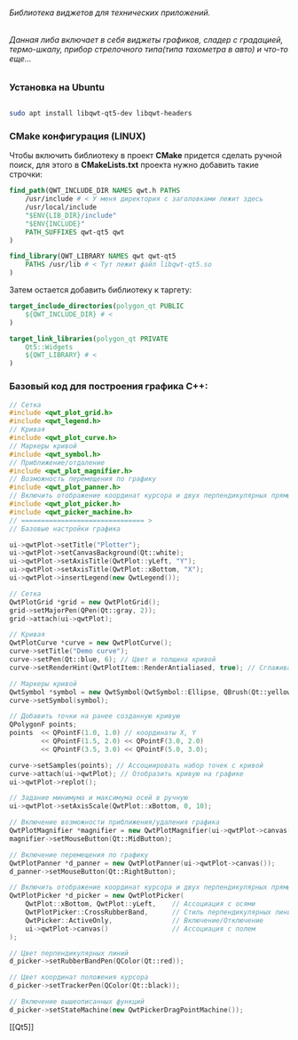 ###### Библиотека виджетов для технических приложений.
###### Данная либа включает в себя виджеты графиков, сладер с градацией, термо-шкалу, прибор стрелочного типа(типа тахометра в авто) и что-то еще...

### Установка на Ubuntu

```bash

sudo apt install libqwt-qt5-dev libqwt-headers

```

### CMake конфигурация (LINUX)

Чтобы включить библиотеку в проект **CMake** придется сделать ручной поиск, для этого в **CMakeLists.txt** проекта нужно добавить такие строчки:

```cmake
find_path(QWT_INCLUDE_DIR NAMES qwt.h PATHS
	/usr/include # < У меня директория с заголовками лежит здесь
	/usr/local/include
	"$ENV{LIB_DIR}/include"
	"$ENV{INCLUDE}"
	PATH_SUFFIXES qwt-qt5 qwt
)

find_library(QWT_LIBRARY NAMES qwt qwt-qt5
	PATHS /usr/lib # < Тут лежит файл libqwt-qt5.so
)
```
  

Затем остается добавить библиотеку к таргету:

```cmake
target_include_directories(polygon_qt PUBLIC
	${QWT_INCLUDE_DIR} # <
)

target_link_libraries(polygon_qt PRIVATE
	Qt5::Widgets
	${QWT_LIBRARY} # <
)
```
### Базовый код для построения графика C++:

```cpp
// Сетка
#include <qwt_plot_grid.h>
#include <qwt_legend.h>
// Кривая
#include <qwt_plot_curve.h>
// Маркеры кривой
#include <qwt_symbol.h>
// Приближение/отдаление
#include <qwt_plot_magnifier.h>
// Возможность перемещения по графику
#include <qwt_plot_panner.h>
// Включить отображение координат курсора и двух перпендикулярных прямых линий в месте его отображения
#include <qwt_plot_picker.h>
#include <qwt_picker_machine.h>
// =============================== >
// Базовые настройки графика

ui->qwtPlot->setTitle("Plotter");
ui->qwtPlot->setCanvasBackground(Qt::white);
ui->qwtPlot->setAxisTitle(QwtPlot::yLeft, "Y");
ui->qwtPlot->setAxisTitle(QwtPlot::xBottom, "X");
ui->qwtPlot->insertLegend(new QwtLegend());

// Сетка
QwtPlotGrid *grid = new QwtPlotGrid();
grid->setMajorPen(QPen(Qt::gray, 2));
grid->attach(ui->qwtPlot);

// Кривая
QwtPlotCurve *curve = new QwtPlotCurve();
curve->setTitle("Demo curve");
curve->setPen(Qt::blue, 6); // Цвет и толщина кривой
curve->setRenderHint(QwtPlotItem::RenderAntialiased, true); // Сглаживание

// Маркеры кривой
QwtSymbol *symbol = new QwtSymbol(QwtSymbol::Ellipse, QBrush(Qt::yellow), QPen(Qt::red, 2), QSize(8, 8));
curve->setSymbol(symbol);

// Добавить точки на ранее созданную кривую
QPolygonF points;
points  << QPointF(1.0, 1.0) // координаты X, Y
		<< QPointF(1.5, 2.0) << QPointF(3.0, 2.0)
		<< QPointF(3.5, 3.0) << QPointF(5.0, 3.0);

curve->setSamples(points); // Ассоциировать набор точек с кривой
curve->attach(ui->qwtPlot); // Отобразить кривую на графике
ui->qwtPlot->replot();

// Задание минимума и максимума осей в ручную
ui->qwtPlot->setAxisScale(QwtPlot::xBottom, 0, 10);

// Включение возможности приближения/удаления графика
QwtPlotMagnifier *magnifier = new QwtPlotMagnifier(ui->qwtPlot->canvas());
magnifier->setMouseButton(Qt::MidButton);

// Включение перемещения по графику
QwtPlotPanner *d_panner = new QwtPlotPanner(ui->qwtPlot->canvas());
d_panner->setMouseButton(Qt::RightButton);

// Включить отображение координат курсора и двух перпендикулярных прямых линий в месте его отображения
QwtPlotPicker *d_picker = new QwtPlotPicker(
	QwtPlot::xBottom, QwtPlot::yLeft,    // Ассоциация с осями
	QwtPlotPicker::CrossRubberBand,      // Стиль перпендикулярных линий
	QwtPicker::ActiveOnly,               // Включение/Отключение
	ui->qwtPlot->canvas()                // Ассоциация с полем
);

// Цвет перпендикулярных линий
d_picker->setRubberBandPen(QColor(Qt::red));

// Цвет координат положения курсора
d_picker->setTrackerPen(QColor(Qt::black));

// Включение вышеописанных функций
d_picker->setStateMachine(new QwtPickerDragPointMachine());
```

[[Qt5]]
